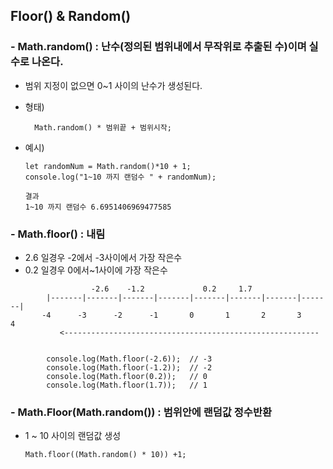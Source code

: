 ## Floor() & Random()

### - Math.random() : 난수(정의된 범위내에서 무작위로 추출된 수)이며 실수로 나온다.

- 범위 지정이 없으면 0~1 사이의 난수가 생성된다.
- 형태)

        Math.random() * 범위끝 + 범위시작;

- 예시)

  ```
  let randomNum = Math.random()*10 + 1;
  console.log("1~10 까지 랜덤수 " + randomNum);

  결과
  1~10 까지 랜덤수 6.6951406969477585
  ```

### - Math.floor() : 내림

- 2.6 일경우 -2에서 -3사이에서 가장 작은수
- 0.2 일경우 0에서~1사이에 가장 작은수

```
                  -2.6    -1.2             0.2     1.7
        |-------|-------|-------|-------|-------|-------|-------|-------|
       -4      -3      -2      -1       0       1       2       3       4
           <---------------------------------------------------------


        console.log(Math.floor(-2.6));  // -3
        console.log(Math.floor(-1.2));  // -2
        console.log(Math.floor(0.2));   // 0
        console.log(Math.floor(1.7));   // 1
```

### - Math.Floor(Math.random()) : 범위안에 랜덤값 정수반환

- 1 ~ 10 사이의 랜덤값 생성
  ```
  Math.floor((Math.random() * 10)) +1;
  ```
